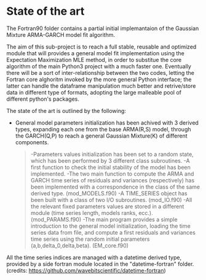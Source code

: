 # State of the art

The Fortran90 folder contains a partial initial implemantaion of the Gaussian Mixture ARMA-GARCH model fit algorithm.

The aim of this sub-project is to reach a full stable, reusable and optimized module that will provides a general 
model fit implementation using the Expectation Maximization MLE method, in order to substitue the core algorithm
of the main Python3 project with a much faster one. 
Eventually there will be a sort of inter-relationship between the two codes, letting the Fortran core alghoritm invoked by
the more general Python interface; the latter can handle the dataframe manipulation much better and retrive/store data 
in different type of formats, adopting the large malleable pool of different python's packages.

The state of the art is outlined by the following:
* General model parameters initialization has been achived with 3 derived types, expanding each one from the base ARMA(R,S)
    model, through the GARCH(Q,P) to reach a general Gaussian Mixture(K) of different components.
  > -Parameters values initialization has been set to a random state, which has been performed by 3 different class subroutines. 
  > -A first function to check the initial stability of the model has been implemented.
  > -The two main function to compute the ARMA and GARCH time series of residuals and variances (respectively) has been implemented 
    with a correspondence in the class of the same derived type. (mod_MODELS.f90)
  > -A TIME_SERIES object has been built with a class of two I/O subroutines. (mod_IO.f90)
  > -All the relevant fixed parameters values are stored in a different module (time series length, models ranks, ecc.). (mod_PARAMS.f90) 
  > -The main program provides a simple introduction to the general model initialization, loading the time series data from file, 
    and compute a first residuals and variances time series using the random initial parameters (a,b,delta_0,delta,beta). (EM_core.f90)

All the time series indices are managed with a datetime derived type, provided by a side fortran module located in the "datetime-fortran" folder.
(credits: https://github.com/wavebitscientific/datetime-fortran)

